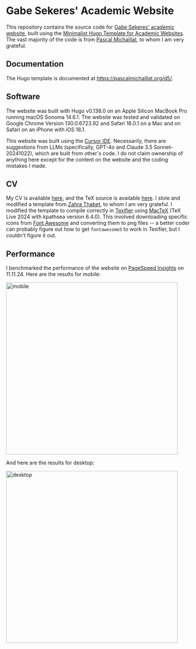 # Gabe Sekeres' Academic Website

This repository contains the source code for [Gabe Sekeres' academic website](https://gabesekeres.com), built using the [Minimalist Hugo Template for Academic Websites](https://github.com/pmichaillat/hugo-website). The vast majority of the code is from [Pascal Michaillat](https://pascalmichaillat.org/), to whom I am very grateful. 

## Documentation

The Hugo template is documented at https://pascalmichaillat.org/d5/.

## Software

The website was built with Hugo v0.138.0 on an Apple Silicon MacBook Pro running macOS Sonoma 14.6.1. The website was tested and validated on Google Chrome Version 130.0.6723.92 and Safari 18.0.1 on a Mac and on Safari on an iPhone with iOS 18.1.

This website was built using the [Cursor IDE](https://www.cursor.com/). Necessarily, there are suggestions from LLMs (specifically, GPT-4o and Claude 3.5 Sonnet-20241022), which are built from other's code. I do not claim ownership of anything here except for the content on the website and the coding mistakes I made.

## CV

My CV is available [here](cv/gabe_sekeres_cv.pdf), and the TeX source is available [here](cv/gabe_sekeres_cv.tex). I stole and modified a template from [Zahra Thabet](https://zahrathabet.com/), to whom I am very grateful. I modified the template to compile correctly in [Texifier](https://www.texifier.com/) using [MacTeX](https://www.tug.org/mactex/) (TeX Live 2024 with kpathsea version 6.4.0). This involved downloading specific icons from [Font Awesome](https://fontawesome.com/) and converting them to png files -- a better coder can probably figure out how to get `fontawesome5` to work in Texifier, but I couldn't figure it out.


## Performance

I benchmarked the performance of the website on [PageSpeed Insights](https://pagespeed.web.dev/) on 11.11.24. Here are the results for mobile:

<img width="470" alt="mobile" src="/pagespeed_mobile.png">

And here are the results for desktop:

<img width="470" alt="desktop" src="pagespeed_desktop.png">